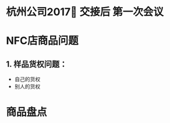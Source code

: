 <!-- slide -->

# 杭州公司2017 交接后 第一次会议
<!-- slide -->
# NFC店商品问题
## 1.  样品货权问题：
  +  自己的货权
 +   别人的货权
 <!-- slide -->
# 商品盘点
